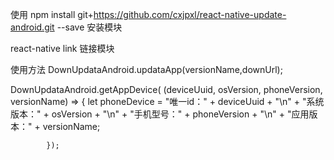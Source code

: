 使用
npm install git+https://github.com/cxjpxl/react-native-update-android.git --save  安装模块



react-native link  链接模块


使用方法
DownUpdataAndroid.updataApp(versionName,downUrl);


DownUpdataAndroid.getAppDevice(
            (deviceUuid,
             osVersion,
             phoneVersion,
             versionName) => {
                let phoneDevice = "唯一id：" + deviceUuid + "\n" +
                    "系统版本：" + osVersion + "\n" +
                    "手机型号：" + phoneVersion + "\n" +
                    "应用版本：" + versionName;
              
            });
